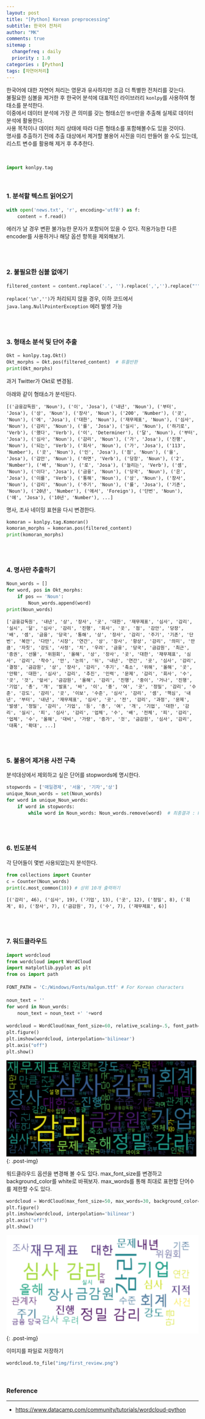 ```yaml
---
layout: post
title: "[Python] Korean preprocessing"
subtitle: 한국어 전처리
author: "MK"
comments: true
sitemap :
  changefreq : daily
  priority : 1.0
categories : [Python]
tags: [자연어처리]
---
```



한국어에 대한 자연어 처리는 영문과 유사하지만 조금 더 특별한 전처리를 갖는다.<br>
불필요한 심볼을 제거한 후 한국어 분석에 대표적인 라이브러리 `konlpy`를 사용하여 형태소를 분석한다.<br>
이중에서 데이터 분석에 가장 큰 의미를 갖는 형태소인 `명사`만을 추출해 실제로 데이터 분석에 활용한다.<br>
사용 목적이나 데이터 처리 상태에 따라 다른 형태소를 포함해볼수도 있을 것이다.<br>
명사를 추출하기 전에 추출 대상에서 제거할 불용어 사전을 미리 만들어 쓸 수도 있는데, 리스트 변수를 활용해 제거 후 추추한다.<br>

<br>


```python
import konlpy.tag
```
<br>

### 1. 분석할 텍스트 읽어오기

```python
with open('news.txt', 'r', encoding='utf8') as f:
    content = f.read()
```
에러가 날 경우 변환 불가능한 문자가 포함되어 있을 수 있다.
적용가능한 다른 encoder를 사용하거나 해당 옵션 항목을 제외해보기.

<br><br>
### 2. 불필요한 심볼 없애기

```python
filtered_content = content.replace('.', '').replace(',','').replace("'","").replace('·', ' ').replace('=','').replace('\n','')
```

`replace('\n','')`가 처리되지 않을 경우, 이하 코드에서 `java.lang.NullPointerException` 에러 발생 가능


<br><br>
### 3. 형태소 분석 및 단어 추출
```python
Okt = konlpy.tag.Okt()
Okt_morphs = Okt.pos(filtered_content)  # 튜플반환
print(Okt_morphs)
```
과거 Twitter가 Okt로 변경됨.

아래와 같이 형태소가 분석된다.
```
[('금융감독원', 'Noun'), ('이', 'Josa'), ('내년', 'Noun'), ('부터', 'Josa'), ('상', 'Noun'), ('장사', 'Noun'), ('200', 'Number'), ('곳', 'Noun'), ('에', 'Josa'), ('대한', 'Noun'), ('재무제표', 'Noun'), ('심사', 'Noun'), ('감리', 'Noun'), ('를', 'Josa'), ('실시', 'Noun'), ('하기로', 'Verb'), ('했다', 'Verb'), ('이', 'Determiner'), ('달', 'Noun'), ('부터', 'Josa'), ('심사', 'Noun'), ('감리', 'Noun'), ('가', 'Josa'), ('진행', 'Noun'), ('되는', 'Verb'), ('회사', 'Noun'), ('가', 'Josa'), ('113', 'Number'), ('곳', 'Noun'), ('인', 'Josa'), ('점', 'Noun'), ('을', 'Josa'), ('감안', 'Noun'), ('하면', 'Verb'), ('당장', 'Noun'), ('2', 'Number'), ('배', 'Noun'), ('로', 'Josa'), ('늘리는', 'Verb'), ('셈', 'Noun'), ('이다', 'Josa'), ('금융', 'Noun'), ('당국', 'Noun'), ('은', 'Josa'), ('이를', 'Verb'), ('통해', 'Noun'), ('상', 'Noun'), ('장사', 'Noun'), ('감리', 'Noun'), ('주기', 'Noun'), ('를', 'Josa'), ('기존', 'Noun'), ('20년', 'Number'), ('에서', 'Foreign'), ('단번', 'Noun'), ('에', 'Josa'), ('10년', 'Number'), ...]
```


명사, 조사 네이밍 표현을 다시 변경한다.
```python
komoran = konlpy.tag.Komoran()
komoran_morphs = komoran.pos(filtered_content)
print(komoran_morphs)
```


<br><br>
### 4. 명사만 추출하기
```python
Noun_words = []
for word, pos in Okt_morphs:
    if pos == 'Noun':
        Noun_words.append(word)
print(Noun_words)
```

```
['금융감독원', '내년', '상', '장사', '곳', '대한', '재무제표', '심사', '감리', '실시', '달', '심사', '감리', '진행', '회사', '곳', '점', '감안', '당장', '배', '셈', '금융', '당국', '통해', '상', '장사', '감리', '주기', '기존', '단번', '복안', '다만', '시장', '연간', '상', '장사', '항상', '감리', '의미', '만큼', '자칫', '강도', '사정', '치', '우려', '금융', '당국', '금감원', '최근', '증권', '선물', '위원회', '올해', '상', '장사', '곳', '대한', '재무제표', '심사', '감리', '착수', '안', '논의', '뒤', '내년', '연간', '곳', '심사', '감리', '결정', '금감원', '상', '장사', '감리', '주기', '축소', '위해', '올해', '곳', '안팎', '대한', '심사', '감리', '추진', '인력', '문제', '감리', '회사', '수', '곳', '것', '앞서', '금감원', '올해', '감리', '진행', '중이', '거나', '진행', '기업', '총', '개', '발표', '바', '이', '중', '여', '곳', '정밀', '감리', '수준', '강도', '감리', '곳', '이보', '수준', '심사', '감리', '셈', '핵심', '내년', '부터', '내년', '재무제표', '심사', '곳', '전', '감리', '과정', '문제', '발생', '정밀', '감리', '기업', '등', '총', '여', '개', '기업', '대한', '감리', '실시', '피', '심사', '감리', '업체', '수', '배', '전체', '피', '감리', '업체', '수', '올해', '대비', '가량', '증가', '것', '금감원', '심사', '감리', '대폭', '확대', ...]
```


<br><br>
### 5. 불용어 제거용 사전 구축

분석대상에서 제외하고 싶은 단어를 stopwords에 명시한다.

```python
stopwords = ['매일경제', '서울', '기자','상']
unique_Noun_words = set(Noun_words)
for word in unique_Noun_words:
    if word in stopwords:
        while word in Noun_words: Noun_words.remove(word)  # 최종결과 : Noun_words
```


<br><br>
### 6. 빈도분석
각 단어들이 몇번 사용되었는지 분석한다.
```python
from collections import Counter
c = Counter(Noun_words)
print(c.most_common(10)) # 상위 10개 출력하기
```

```
[('감리', 46), ('심사', 19), ('기업', 13), ('곳', 12), ('정밀', 8), ('회계', 8), ('장사', 7), ('금감원', 7), ('수', 7), ('재무제표', 6)]
```


<br><br>
### 7. 워드클라우드

```python
import wordcloud
from wordcloud import WordCloud
import matplotlib.pyplot as plt
from os import path

FONT_PATH = 'C:/Windows/Fonts/malgun.ttf' # For Korean characters

noun_text = ''
for word in Noun_words:
    noun_text = noun_text +' '+word

wordcloud = WordCloud(max_font_size=60, relative_scaling=.5, font_path=FONT_PATH).generate(noun_text) # generate() 는 하나의 string value를 입력 받음
plt.figure()
plt.imshow(wordcloud, interpolation='bilinear')
plt.axis("off")
plt.show()
```


![img_area](/img/posting/2019-07-09-001-wordcloud.PNG){: .post-img}


워드클라우드 옵션을 변경해 볼 수도 있다.
max_font_size를 변경하고 background_color를 white로 바꿔보자. max_words를 통해 최대로 표현할 단어수를 제한할 수도 있다.


```python
wordcloud = WordCloud(max_font_size=50, max_words=30, background_color='white', relative_scaling=.5, font_path=FONT_PATH).generate(noun_text)
plt.figure()
plt.imshow(wordcloud, interpolation='bilinear')
plt.axis("off")
plt.show()
```
![img_area](/img/posting/2019-07-09-002-wordcloud.PNG){: .post-img}


이미지를 파일로 저장하기
```python
wordcloud.to_file("img/first_review.png")
```

<br>


### **Reference**
---
- <https://www.datacamp.com/community/tutorials/wordcloud-python>
